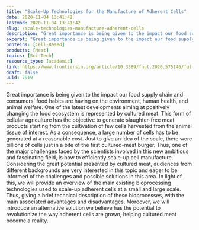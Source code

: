 ```yaml
---
title: "Scale-Up Technologies for the Manufacture of Adherent Cells"
date: 2020-11-04 13:41:42
lastmod: 2020-11-04 13:41:42
slug: /scale-technologies-manufacture-adherent-cells
description: "Great importance is being given to the impact our food supply chain and consumers’ food habits are having on the environment, human health, and animal welfare. One of the latest developments aiming at positively changing the food ecosystem is represented by cultured meat. This form of cellular agriculture has the objective to generate slaughter-free meat products starting from the cultivation of few cells harvested from the animal tissue of interest. As a consequence, a large number of cells has to be generated at a reasonable cost."
excerpt: "Great importance is being given to the impact our food supply chain and consumers’ food habits are having on the environment, human health, and animal welfare. One of the latest developments aiming at positively changing the food ecosystem is represented by cultured meat. This form of cellular agriculture has the objective to generate slaughter-free meat products starting from the cultivation of few cells harvested from the animal tissue of interest. As a consequence, a large number of cells has to be generated at a reasonable cost."
proteins: [Cell-Based]
products: [Meat]
topics: [Sci-Tech]
resource_type: [academic]
link: https://www.frontiersin.org/article/10.3389/fnut.2020.575146/full
draft: false
uuid: 7919
---
```

Great importance is being given to the impact our food supply chain and
consumers' food habits are having on the environment, human health, and
animal welfare. One of the latest developments aiming at positively
changing the food ecosystem is represented by cultured meat. This form
of cellular agriculture has the objective to generate slaughter-free
meat products starting from the cultivation of few cells harvested from
the animal tissue of interest. As a consequence, a large number of cells
has to be generated at a reasonable cost. Just to give an idea of the
scale, there were billions of cells just in a bite of the first
cultured-meat burger. Thus, one of the major challenges faced by the
scientists involved in this new ambitious and fascinating field, is how
to efficiently scale-up cell manufacture. Considering the great
potential presented by cultured meat, audiences from different
backgrounds are very interested in this topic and eager to be informed
of the challenges and possible solutions in this area. In light of this,
we will provide an overview of the main existing bioprocessing
technologies used to scale-up adherent cells at a small and large scale.
Thus, giving a brief technical description of these bioprocesses, with
the main associated advantages and disadvantages. Moreover, we will
introduce an alternative solution we believe has the potential to
revolutionize the way adherent cells are grown, helping cultured meat
become a reality.
